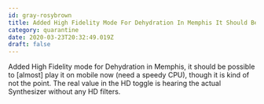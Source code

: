 ```yaml
---
id: gray-rosybrown
title: Added High Fidelity Mode For Dehydration In Memphis It Should Be Possible To Play It On Mobile Now Need A Speedy Cpu Though
category: quarantine
date: 2020-03-23T20:32:49.019Z
draft: false
---
```


Added High Fidelity mode for Dehydration in Memphis, it should be possible to \[almost\] play it on mobile now (need a speedy CPU), though it is kind of not the point. The real value in the HD toggle is hearing the actual Synthesizer without any HD filters.
